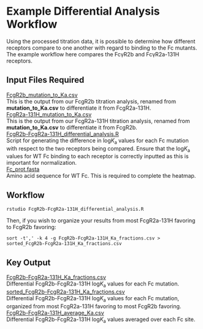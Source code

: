 # Example Differential Analysis Workflow

Using the processed titration data, it is possible to determine how different receptors compare to one another with regard to binding to the Fc mutants. The example workflow here compares the FcγR2b and FcγR2a-131H receptors.

## Input Files Required

[FcgR2b_mutation_to_Ka.csv](https://github.com/Ortlund-Laboratory/DMS_IgG1Fc/blob/main/example_differential_analysis/FcgR2b_mutation_to_Ka.csv)<br>
This is the output from our FcgR2b titration analysis, renamed from **mutation_to_Ka.csv** to differentiate it from FcgR2a-131H.<br>
[FcgR2a-131H_mutation_to_Ka.csv](https://github.com/Ortlund-Laboratory/DMS_IgG1Fc/blob/main/example_differential_analysis/FcgR2a-131H_mutation_to_Ka.csv)<br>
This is the output from our FcgR2a-131H titration analysis, renamed from **mutation_to_Ka.csv** to differentiate it from FcgR2b.<br>
[FcgR2b-FcgR2a-131H_differential_analysis.R](https://github.com/Ortlund-Laboratory/DMS_IgG1Fc/blob/main/example_differential_analysis/FcgR2b-FcgR2a-131H_differential_analysis.R)<br>
Script for generating the difference in log*K*<sub>a</sub> values for each Fc mutation with respect to the two receptors being compared. Ensure that the log*K*<sub>a</sub> values for WT Fc binding to each receptor is correctly inputted as this is important for normalization.<br>
[Fc_prot.fasta](https://github.com/Ortlund-Laboratory/DMS_IgG1Fc/blob/main/example_differential_analysis/Fc_prot.fasta)<br>
Amino acid sequence for WT Fc. This is required to complete the heatmap.<br>

## Workflow

```
rstudio FcgR2b-FcgR2a-131H_differential_analysis.R
```

Then, if you wish to organize your results from most FcgR2a-131H favoring to FcgR2b favoring:

```
sort -t',' -k 4 -g FcgR2b-FcgR2a-131H_Ka_fractions.csv > sorted_FcgR2b-FcgR2a-131H_Ka_fractions.csv
```

## Key Output

[FcgR2b-FcgR2a-131H_Ka_fractions.csv](https://github.com/Ortlund-Laboratory/DMS_IgG1Fc/blob/main/example_differential_analysis/FcgR2b-FcgR2a-131H_Ka_fractions.csv)<br>
Differential FcgR2b-FcgR2a-131H log*K*<sub>a</sub> values for each Fc mutation.<br>
[sorted_FcgR2b-FcgR2a-131H_Ka_fractions.csv](https://github.com/Ortlund-Laboratory/DMS_IgG1Fc/blob/main/example_differential_analysis/sorted_FcgR2b-FcgR2a-131H_Ka_fractions.csv)<br>
Differential FcgR2b-FcgR2a-131H log*K*<sub>a</sub> values for each Fc mutation, organized from most FcgR2a-131H favoring to most FcgR2b favoring.<br>
[FcgR2b-FcgR2a-131H_average_Ka.csv](https://github.com/Ortlund-Laboratory/DMS_IgG1Fc/blob/main/example_differential_analysis/FcgR2b-FcgR2a-131H_average_Ka.csv)<br>
Differential FcgR2b-FcgR2a-131H log*K*<sub>a</sub> values averaged over each Fc site.
